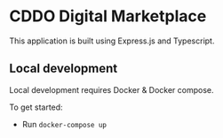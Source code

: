 # CDDO Digital Marketplace

This application is built using Express.js and Typescript.

## Local development

Local development requires Docker & Docker compose.

To get started:

- Run `docker-compose up`
